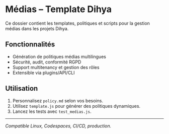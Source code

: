 # Médias – Template Dihya

Ce dossier contient les templates, politiques et scripts pour la gestion médias dans les projets Dihya.

## Fonctionnalités
- Génération de politiques médias multilingues
- Sécurité, audit, conformité RGPD
- Support multitenancy et gestion des rôles
- Extensible via plugins/API/CLI

## Utilisation
1. Personnalisez `policy.md` selon vos besoins.
2. Utilisez `template.js` pour générer des politiques dynamiques.
3. Lancez les tests avec `test_medias.js`.

---
*Compatible Linux, Codespaces, CI/CD, production.*
